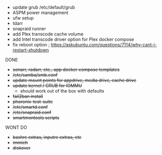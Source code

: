 - update grub /etc/default/grub
- ASPM power management
- ufw setup
- tdarr
- snapraid runner
- add Plex transcode cache volume
- add Intel transcode driver option for Plex docker compose
- fix reboot option ; https://askubuntu.com/questions/7114/why-cant-i-restart-shutdown

DONE

- ~~sonarr, radarr, etc., app docker compose templates~~
- ~~/etc/samba/smb.conf~~
- ~~update mount points for appdrive, media drive, cache drive~~
- ~~update kernel / GRUB for IOMMU~~
  - should work out of the box with defaults
- ~~fail2ban install~~
- ~~phoronix-test-suite~~
- ~~/etc/smartd.conf~~
- ~~/etc/snapraid.conf~~
- ~~smartmontools scripts~~

WONT DO

- ~~bashrc extras, inputrc extras, etc~~
- ~~immich~~
- ~~diskover~~